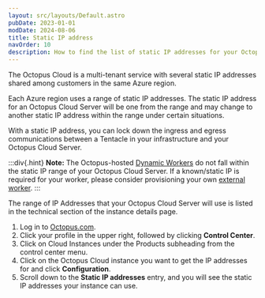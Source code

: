 ```yaml
---
layout: src/layouts/Default.astro
pubDate: 2023-01-01
modDate: 2024-08-06
title: Static IP address
navOrder: 10
description: How to find the list of static IP addresses for your Octopus Cloud instance
---
```


The Octopus Cloud is a multi-tenant service with several static IP addresses shared among customers in the same Azure region.

Each Azure region uses a range of static IP addresses. The static IP address for an Octopus Cloud Server will be one from the range and may change to another static IP address within the range under certain situations.

With a static IP address, you can lock down the ingress and egress communications between a Tentacle in your infrastructure and your Octopus Cloud Server. 

:::div{.hint}
**Note:**
The Octopus-hosted [Dynamic Workers](/docs/infrastructure/workers/dynamic-worker-pools) do not fall within the static IP range of your Octopus Cloud Server. If a known/static IP is required for your worker, please consider provisioning your own [external worker](/docs/infrastructure/workers/index.mdx#external-workers-external-workers).
:::

The range of IP Addresses that your Octopus Cloud Server will use is listed in the technical section of the instance details page. 

1. Log in to [Octopus.com](https://octopus.com).
1. Click your profile in the upper right, followed by clicking **Control Center**.
1. Click on Cloud Instances under the Products subheading from the control center menu.
1. Click on the  Octopus Cloud instance you want to get the IP addresses for and click **Configuration**. 
1. Scroll down to the **Static IP addresses** entry, and you will see the static IP addresses your instance can use. 
